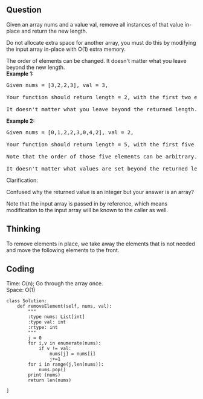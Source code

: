 ## Question
Given an array nums and a value val, remove all instances of that value in-place and return the new length.

Do not allocate extra space for another array, you must do this by modifying the input array in-place with O(1) extra memory.

The order of elements can be changed. It doesn't matter what you leave beyond the new length.</br>
**Example 1:**
<pre>
Given nums = [3,2,2,3], val = 3,

Your function should return length = 2, with the first two elements of nums being 2.

It doesn't matter what you leave beyond the returned length.
</pre>

**Example 2:**
<pre>
Given nums = [0,1,2,2,3,0,4,2], val = 2,

Your function should return length = 5, with the first five elements of nums containing 0, 1, 3, 0, and 4.

Note that the order of those five elements can be arbitrary.

It doesn't matter what values are set beyond the returned length.
</pre>

Clarification:

Confused why the returned value is an integer but your answer is an array?

Note that the input array is passed in by reference, which means modification to the input array will be known to the caller as well.

## Thinking
To remove elements in place, we take away the elements that is not needed and move the 
following elements to the front.

## Coding
Time: O(n); Go through the array once. </br>
Space: O(1) 
```python3
class Solution:
    def removeElement(self, nums, val):
        """
        :type nums: List[int]
        :type val: int
        :rtype: int
        """
        j = 0
        for i,v in enumerate(nums):
            if v != val:
                nums[j] = nums[i]
                j+=1
        for i in range(j,len(nums)):
            nums.pop()
        print (nums)
        return len(nums)
            
]
```

